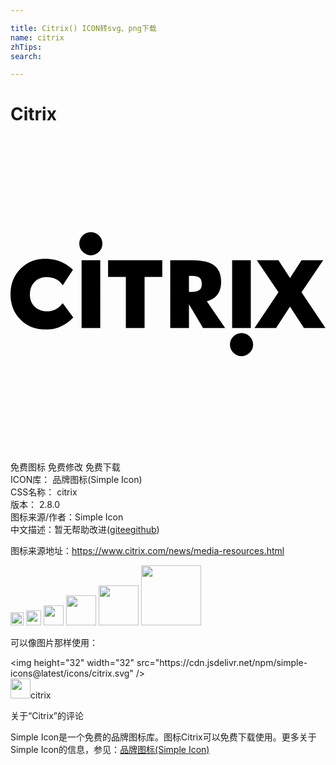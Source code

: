 ```yaml
---

title: Citrix() ICON转svg、png下载
name: citrix
zhTips: 
search: 

---
```


# Citrix  <small style="font-size: 60%;font-weight: 100"></small>

<div id="svg" class="svg-wrap">
<svg role="img" xmlns="http://www.w3.org/2000/svg" viewBox="0 0 24 24"><title>Citrix icon</title><path d="M21.295 12.954l1.0616 1.6337H24l-1.8279-2.73 1.6518-2.4358h-1.6473l-.88 1.3548-.8832-1.3548H18.766l1.6518 2.4357-1.8278 2.7301h1.6434l1.0616-1.6338m-6.7216-1.7087c0 .204-.0604.3492-.1845.4437-.1269.0967-.3315.1457-.608.1457h-.1835v-1.2312h.2065c.2838 0 .4858.05.6005.1486.1122.0965.169.2625.169.4932zm.386 1.3058c.3396-.087.6051-.2508.7903-.4875.199-.2545.3-.586.3-.9852 0-.57-.1748-.9938-.5193-1.2601-.34-.263-.9332-.3963-1.7626-.3963h-1.5975v5.1658h1.4271v-1.8165l1.0717 1.8165h1.6856l-1.3953-2.0367M7.4346 9.4219v1.27h1.3542v3.8958h1.4271v-3.8959h1.3478v-1.27H7.4346m-3.4557 3.2634l-.045.0577c-.154.1975-.3362.3463-.5271.4307-.2066.0912-.4188.1375-.6306.1375-.3804 0-.6956-.1202-.9367-.3572-.241-.2368-.3632-.5452-.3632-.9164 0-.4.1208-.7268.359-.9713.238-.244.5545-.3679.9409-.3679.218 0 .4313.0458.6338.1361.225.1002.386.2327.522.4297l.0469.0679.779-1.1874-.0352-.0319c-.4074-.3691-.8488-.611-1.3119-.719-.2281-.053-.489-.08-.7754-.08-.752 0-1.386.2591-1.8847.7698C.2526 10.5939 0 11.2426 0 12.0114c0 .7688.252 1.4152.7493 1.9214.4975.5062 1.132.763 1.886.763.3069 0 .5593-.0269.7719-.082.2349-.0611.8357-.2619 1.3414-.8084l.0312-.0338-.8009-1.0864m14.33-3.2633h-1.4226v5.1658h1.4226V9.422m-.706 5.5365c-.4866 0-.8825.396-.8825.8825 0 .4866.3959.8826.8825.8826s.8826-.396.8826-.8826c0-.4866-.396-.8825-.8826-.8825m-12.1867-.3707h1.4226V9.422H5.4162v5.1658m.706-5.546c.4867 0 .8826-.396.8826-.8825 0-.4868-.396-.8827-.8826-.8827-.4866 0-.8825.396-.8825.8827 0 .4866.3959.8825.8825.8825Z"/></svg>
</div>
<detail full-name='citrix'></detail>

<div class="detail-page">
<p>
<span><span class="badge-success badge">免费图标</span> <span class="badge-success badge">免费修改</span>  <span class="badge-success badge">免费下载</span> </span>
<br/>
<span>
ICON库：
<span class="badge-secondary badge">品牌图标(Simple Icon)</span> 
</span>
<br/>
<span>
CSS名称：
<span class="badge-secondary badge">citrix</span> 
</span>

<br/>
<span>
版本：
<span class="badge-secondary badge">2.8.0</span> 
</span>
<br/>
<span>图标来源/作者：<span class="badge-light badge">Simple Icon</span></span> 
<br/>
<span class="zh-detail">中文描述：暂无<span class="help-link"><span>帮助改进</span>(<a href="https://gitee.com/liuwave/icon-helper/edit/master/json/brands/citrix.json" target="_blank" rel="noopener noreferrer">gitee</a><a href="https://github.com/liuwave/icon-helper/edit/master/json/brands/citrix.json" target="_blank" rel="noopener noreferrer">github</a></span>)</span><br/>
</p>
</div><div class="description description alert alert-light"><p>图标来源地址：<a href="https://www.citrix.com/news/media-resources.html" target="_blank" rel="noopener noreferrer">https://www.citrix.com/news/media-resources.html</a></p></div>
<div class="alert alert-dark">
<img height="21" width="21" src="https://cdn.jsdelivr.net/npm/simple-icons@latest/icons/citrix.svg" />
<img height="24" width="24" src="https://cdn.jsdelivr.net/npm/simple-icons@latest/icons/citrix.svg" />
<img height="32" width="32" src="https://cdn.jsdelivr.net/npm/simple-icons@latest/icons/citrix.svg" />
<img height="48" width="48" src="https://cdn.jsdelivr.net/npm/simple-icons@latest/icons/citrix.svg" />
<img height="64" width="64" src="https://cdn.jsdelivr.net/npm/simple-icons@latest/icons/citrix.svg" />
<img height="96" width="96" src="https://cdn.jsdelivr.net/npm/simple-icons@latest/icons/citrix.svg" />

</div>
<div>
  <p>可以像图片那样使用：    
  </p>
  <div class="alert alert-primary" style="font-size: 14px">
    &lt;img height="32" width="32" src="https://cdn.jsdelivr.net/npm/simple-icons@latest/icons/citrix.svg" /&gt;
    <copy-btn content='<img height="32" width="32" src="https://cdn.jsdelivr.net/npm/simple-icons@latest/icons/citrix.svg" />'></copy-btn>
  </div>
  <div class="alert alert-secondary">
    <img height="32" width="32" src="https://cdn.jsdelivr.net/npm/simple-icons@latest/icons/citrix.svg" />citrix
    <copy-btn content="citrix" btn-title="复制图标名称"></copy-btn>
  </div>
</div>

<Vssue title="关于“Citrix”的评论" >关于“Citrix”的评论</Vssue>


<div><p>Simple Icon是一个免费的品牌图标库。图标Citrix可以免费下载使用。更多关于  Simple Icon的信息，参见：<a target="_blank" href="https://iconhelper.cn/brands.html">品牌图标(Simple Icon)</a>
</p></div>
